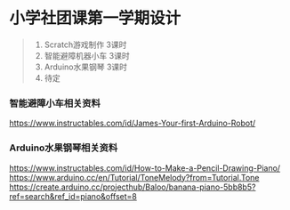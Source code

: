 # 小学社团课第一学期设计

>1.  Scratch游戏制作  3课时
>2.  智能避障机器小车  3课时
>3.  Arduino水果钢琴  3课时
>4.  待定


### 智能避障小车相关资料
https://www.instructables.com/id/James-Your-first-Arduino-Robot/

### Arduino水果钢琴相关资料
https://www.instructables.com/id/How-to-Make-a-Pencil-Drawing-Piano/
https://www.arduino.cc/en/Tutorial/ToneMelody?from=Tutorial.Tone  
https://create.arduino.cc/projecthub/Baloo/banana-piano-5bb8b5?ref=search&ref_id=piano&offset=8



